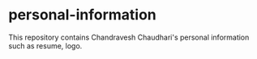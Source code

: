 # personal-information
This repository contains Chandravesh Chaudhari's personal information such as resume, logo.
